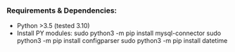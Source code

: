 ### Requirements & Dependencies: 
- Python >3.5 (tested 3.10)
- Install PY modules:
  sudo python3 -m pip install mysql-connector
  sudo python3 -m pip install configparser
  sudo python3 -m pip install datetime

